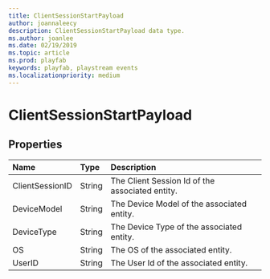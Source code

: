```yaml
---
title: ClientSessionStartPayload
author: joannaleecy
description: ClientSessionStartPayload data type.
ms.author: joanlee
ms.date: 02/19/2019
ms.topic: article
ms.prod: playfab
keywords: playfab, playstream events
ms.localizationpriority: medium
---
```


# ClientSessionStartPayload

## Properties

|Name|Type|Description|
| :--------------------|:-------------------|:----------------------|
|ClientSessionID|String|The Client Session Id of the associated entity.|
|DeviceModel|String|The Device Model of the associated entity.|
|DeviceType|String|The Device Type of the associated entity.|
|OS|String|The OS of the associated entity.|
|UserID|String|The User Id of the associated entity.|
